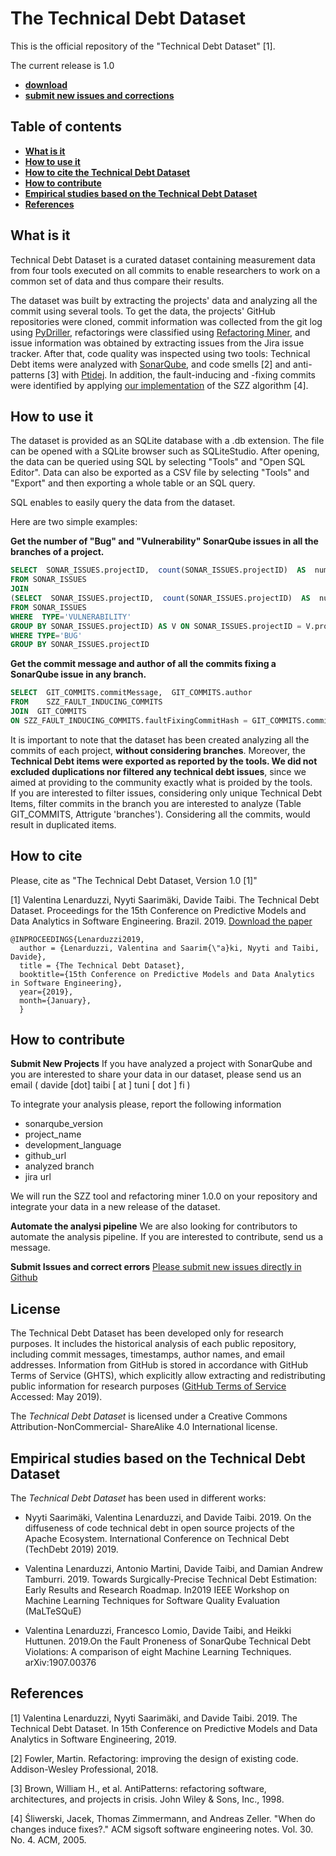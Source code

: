# The Technical Debt Dataset

This is the official repository of the "Technical Debt Dataset" [1]. 

The current release is 1.0 

* [**download**](https://github.com/clowee/The-Technical-Debt-Dataset/releases/tag/1.0)
* [**submit new issues and corrections**](https://github.com/clowee/The-Technical-Debt-Dataset/issues)


## Table of contents
* **[What is it](#What-is-it)**
* **[How to use it](#How-to-use-it)**
* **[How to cite the Technical Debt Dataset](#how-to-cite)**
* **[How to contribute](#how-to-contribute)**
* **[Empirical studies based on the Technical Debt Dataset](#Empirical-studies-based-on-the-Technical-Debt-Dataset)**
* **[References](#references)**

## What is it

Technical Debt Dataset is a curated dataset containing measurement data from four tools executed on all commits to enable researchers to work on a common set of data and thus compare their results.

The dataset was built by extracting the projects' data and analyzing all the commit using several tools. To get the data, the projects' GitHub repositories were cloned, commit information was collected from the git log using [PyDriller](https://github.com/ishepard/pydriller), refactorings were classified using [Refactoring Miner](https://github.com/tsantalis/RefactoringMiner), and issue information was obtained by extracting issues from the Jira issue tracker. After that, code quality was inspected using two tools: Technical Debt items were analyzed with [SonarQube](https://www.sonarqube.org/), and code smells [2] and anti-patterns [3] with [Ptidej](http://www.ptidej.net/). In addition, the fault-inducing and -fixing commits were identified by applying [our implementation](https://github.com/clowee/OpenSZZ) of the SZZ algorithm [4].

 

## How to use it
The dataset is  provided as an SQLite database with a  .db extension. The file  can be opened with a SQLite browser such as SQLiteStudio. After opening, the data can be queried using SQL by selecting "Tools" and "Open SQL Editor". Data
can also be exported as a CSV file by selecting "Tools" and "Export" and then exporting a whole table or an SQL query.

SQL enables to easily query the data from the dataset. 

Here are two simple examples: 


**Get the number of "Bug" and "Vulnerability" SonarQube issues in all the branches of a project.**

```sql
SELECT  SONAR_ISSUES.projectID,  count(SONAR_ISSUES.projectID)  AS  numberOfBugIssues,  numberOfVulnerabilityIssues
FROM SONAR_ISSUES
JOIN
(SELECT  SONAR_ISSUES.projectID,  count(SONAR_ISSUES.projectID)  AS  numberOfVulnerabilityIssues
FROM SONAR_ISSUES
WHERE  TYPE='VULNERABILITY'
GROUP BY SONAR_ISSUES.projectID) AS V ON SONAR_ISSUES.projectID = V.projectID
WHERE TYPE='BUG'
GROUP BY SONAR_ISSUES.projectID
```





**Get the commit message and author of all the commits fixing a SonarQube issue in any branch.**

```sql
SELECT  GIT_COMMITS.commitMessage,  GIT_COMMITS.author
FROM	SZZ_FAULT_INDUCING_COMMITS
JOIN  GIT_COMMITS
ON SZZ_FAULT_INDUCING_COMMITS.faultFixingCommitHash = GIT_COMMITS.commitHash
```

It is important to note that the dataset has been created analyzing all the commits of each project, **without considering branches**. Moreover, the **Technical Debt items were exported as reported by the tools. We did not excluded duplications nor filtered any technical debt issues**, since we aimed at providing to the community exactly what is proided by the tools.  
If you are interested to filter issues, considering only unique Technical Debt Items, filter commits in the branch you are interested to analyze (Table GIT_COMMITS, Attrigute 'branches'). Considering all the commits, would result in duplicated items.  


## How to cite 

Please, cite as "The Technical Debt Dataset, Version 1.0 [1]"

[1] Valentina Lenarduzzi, Nyyti Saarimäki, Davide Taibi. The Technical Debt Dataset. Proceedings for the 15th Conference on Predictive Models and Data Analytics in Software Engineering. Brazil. 2019. 
[Download the paper](http://www.taibi.it/sites/default/files/2019%20-%20Promise%20-%20The%20Technical%20Debt%20Dataset%20-%20ACM%20Version.pdf)

```
@INPROCEEDINGS{Lenarduzzi2019,
  author = {Lenarduzzi, Valentina and Saarim{\"a}ki, Nyyti and Taibi, Davide},
  title = {The Technical Debt Dataset},
  booktitle={15th Conference on Predictive Models and Data Analytics in Software Engineering}, 
  year={2019}, 
  month={January},
  }
```

## How to contribute

**Submit New Projects**
If you have analyzed a project with SonarQube and you are interested to share your data in our dataset, please send us an email ( davide [dot] taibi [ at ] tuni [ dot ] fi )

To integrate your analysis please, report the following information 
* sonarqube_version
* project_name
* development_language
* github_url
* analyzed branch
* jira url 

We will run the SZZ tool and refactoring miner 1.0.0 on your repository and integrate your data in a new release of the dataset. 

**Automate the analysi pipeline**
We are also looking for contributors to automate the analysis pipeline. If you are interested to contribute, send us a message. 

**Submit Issues and correct errors**
[Please submit new issues directly in Github](https://github.com/clowee/The-Technical-Debt-Dataset/issues)

## License
The Technical Debt Dataset has been developed only for research purposes. It includes the historical analysis of each public repository, including commit messages, timestamps, author names, and email addresses. Information from GitHub is stored in accordance with GitHub Terms of Service (GHTS), which explicitly allow extracting and redistributing public information for research purposes ([GitHub Terms of Service](goo.gl/yeZh1E) Accessed: May 2019). 

The _Technical Debt Dataset_ is licensed under a Creative Commons Attribution-NonCommercial- ShareAlike 4.0 International license.

 ## Empirical studies based on the Technical Debt Dataset
The _Technical Debt Dataset_ has been used in different works: 

* Nyyti Saarimäki, Valentina Lenarduzzi, and Davide Taibi. 2019. On the diffuseness of code technical debt in open source projects of the Apache Ecosystem. International Conference on Technical Debt (TechDebt 2019) 2019.

* Valentina Lenarduzzi, Antonio Martini, Davide Taibi, and Damian Andrew Tamburri. 2019. Towards Surgically-Precise Technical Debt Estimation: Early Results and Research Roadmap. In2019 IEEE Workshop on Machine Learning Techniques for Software Quality Evaluation (MaLTeSQuE)

* Valentina Lenarduzzi, Francesco Lomio, Davide Taibi, and Heikki Huttunen. 2019.On the Fault Proneness of SonarQube Technical Debt Violations: A comparison of eight Machine Learning Techniques.  arXiv:1907.00376


 ## References
[1] Valentina Lenarduzzi, Nyyti Saarimäki, and Davide Taibi. 2019. The Technical Debt Dataset. In 15th Conference on Predictive Models and Data Analytics in Software Engineering, 2019.

[2] Fowler, Martin. Refactoring: improving the design of existing code. Addison-Wesley Professional, 2018.

[3] Brown, William H., et al. AntiPatterns: refactoring software, architectures, and projects in crisis. John Wiley & Sons, Inc., 1998.

[4] Śliwerski, Jacek, Thomas Zimmermann, and Andreas Zeller. "When do changes induce fixes?." ACM sigsoft software engineering notes. Vol. 30. No. 4. ACM, 2005.

